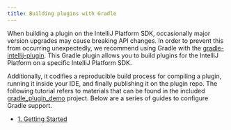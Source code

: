 ```yaml
---
title: Building plugins with Gradle
---
```


When building a plugin on the IntelliJ Platform SDK, occasionally major version upgrades may cause breaking API changes. In order to prevent this from occurring unexpectedly, we recommend using Gradle with the [gradle-intellij-plugin](https://github.com/JetBrains/gradle-intellij-plugin). This Gradle plugin allows you to build plugins for the IntelliJ Platform on a specific IntelliJ Platform SDK. 

Additionally, it codifies a reproducible build process for compiling a plugin, running it inside your IDE, and finally publishing it on the plugin repo. The following tutorial refers to materials that can be found in the included [gradle_plugin_demo](https://github.com/JetBrains/intellij-sdk-docs/tree/master/code_samples/gradle_plugin_demo) project. Below are a series of guides to configure Gradle support.

*  [1. Getting Started](build_system/prerequisites.md)